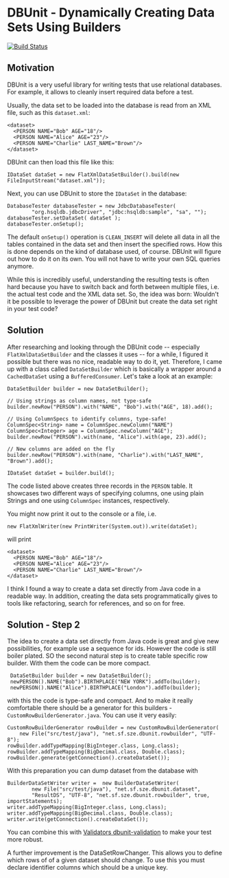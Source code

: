 # DBUnit - Dynamically Creating Data Sets Using Builders

[![Build Status](https://travis-ci.org/marcphilipp/dbunit-datasetbuilder.png)](https://travis-ci.org/marcphilipp/dbunit-datasetbuilder)

## Motivation

DBUnit is a very useful library for writing tests that use relational databases. For example, it allows to cleanly insert required data before a test.

Usually, the data set to be loaded into the database is read from an XML file, such as this `dataset.xml`:

    <dataset>
      <PERSON NAME="Bob" AGE="18"/>
      <PERSON NAME="Alice" AGE="23"/>
      <PERSON NAME="Charlie" LAST_NAME="Brown"/>
    </dataset>

DBUnit can then load this file like this:

    IDataSet dataSet = new FlatXmlDataSetBuilder().build(new FileInputStream("dataset.xml"));

Next, you can use DBUnit to store the `IDataSet` in the database:

    DatabaseTester databaseTester = new JdbcDatabaseTester(
            "org.hsqldb.jdbcDriver", "jdbc:hsqldb:sample", "sa", "");
    databaseTester.setDataSet( dataSet );
    databaseTester.onSetup();

The default `onSetup()` operation is `CLEAN_INSERT` will delete all data in all the tables contained in the data set and then insert the specified rows. How this is done depends on the kind of database used, of course. DBUnit will figure out how to do it on its own. You will not have to write your own SQL queries anymore.

While this is incredibly useful, understanding the resulting tests is often hard because you have to switch back and forth between multiple files, i.e. the actual test code and the XML data set. So, the idea was born: Wouldn't it be possible to leverage the power of DBUnit but create the data set right in your test code?

## Solution

After researching and looking through the DBUnit code -- especially `FlatXmlDataSetBuilder` and the classes it uses -- for a while, I figured it possible but there was no nice, readable way to do it, yet. Therefore, I came up with a class called `DataSetBuilder` which is basically a wrapper around a `CachedDataSet` using a `BufferedConsumer`. Let's take a look at an example:

    DataSetBuilder builder = new DataSetBuilder();

    // Using strings as column names, not type-safe
    builder.newRow("PERSON").with("NAME", "Bob").with("AGE", 18).add();

    // Using ColumnSpecs to identify columns, type-safe!
    ColumnSpec<String> name = ColumnSpec.newColumn("NAME")
    ColumnSpec<Integer> age = ColumnSpec.newColumn("AGE");
    builder.newRow("PERSON").with(name, "Alice").with(age, 23).add();

    // New columns are added on the fly
    builder.newRow("PERSON").with(name, "Charlie").with("LAST_NAME", "Brown").add();

    IDataSet dataSet = builder.build();

The code listed above creates three records in the `PERSON` table. It showcases two different ways of specifying columns, one using plain Strings and one using `ColumnSpec` instances, respectively.

You might now print it out to the console or a file, i.e.

    new FlatXmlWriter(new PrintWriter(System.out)).write(dataSet);

will print

    <dataset>
      <PERSON NAME="Bob" AGE="18"/>
      <PERSON NAME="Alice" AGE="23"/>
      <PERSON NAME="Charlie" LAST_NAME="Brown"/>
    </dataset>

I think I found a way to create a data set directly from Java code in a readable way. In addition, creating the data sets programmatically gives to tools like refactoring, search for references, and so on for free.

## Solution - Step 2
The idea to create a data set directly from Java code is great and give new possibilities, for example use a sequence for ids.
However the code is still boiler plated. SO the second natural step is to create table specific row builder.
With them the code can be more compact.

     DataSetBuilder builder = new DataSetBuilder();
     newPERSON().NAME("Bob").BIRTHPLACE("NEW YORK").addTo(builder);
     newPERSON().NAME("Alice").BIRTHPLACE("London").addTo(builder);


with this the code is type-safe and compact. And to make it really comfortable
there should be a generator for this builders - `CustomRowBuilderGenerator.java`.
You can use it very easily:

    CustomRowBuilderGenerator rowBuilder = new CustomRowBuilderGenerator(
        new File("src/test/java"), "net.sf.sze.dbunit.rowbuilder", "UTF-8");
    rowBuilder.addTypeMapping(BigInteger.class, Long.class);
    rowBuilder.addTypeMapping(BigDecimal.class, Double.class);
    rowBuilder.generate(getConnection().createDataSet());

With this preparation you can dump dataset from the database with

    BuilderDataSetWriter writer =  new BuilderDataSetWriter(
            new File("src/test/java"), "net.sf.sze.dbunit.dataset",
            "ResultDS", "UTF-8", "net.sf.sze.dbunit.rowbuilder", true, importStatements);
    writer.addTypeMapping(BigInteger.class, Long.class);
    writer.addTypeMapping(BigDecimal.class, Double.class);
    writer.write(getConnection().createDataSet());

You can combine this with [Validators dbunit-validation](https://github.com/opensource21/dbunit-validation)
to make your test more robust.

A further improvement is the DataSetRowChanger. This allows you to define
which rows of of a given dataset should change. To use this you must declare
identifier columns which should be a unique key.
